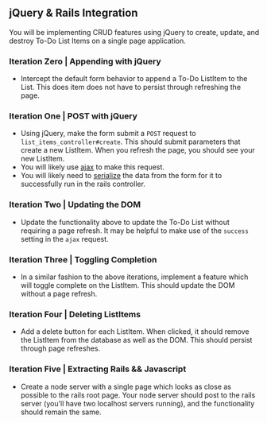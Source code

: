 ## jQuery & Rails Integration

You will be implementing CRUD features using jQuery to create, update, and destroy To-Do List Items on a single page application.

### Iteration Zero | Appending with jQuery

-  Intercept the default form behavior to append a To-Do ListItem to the List. This does item does not have to persist through refreshing the page.

### Iteration One | POST with jQuery

-  Using jQuery, make the form submit a `POST` request to `list_items_controller#create`. This should submit parameters that create a new ListItem. When you refresh the page, you should see your new ListItem.
  -  You will likely use [ajax](http://api.jquery.com/jquery.ajax/) to make this request.
  -  You will likely need to [serialize](https://api.jquery.com/serialize/) the data from the form for it to successfully run in the rails controller.

### Iteration Two | Updating the DOM

-  Update the functionality above to update the To-Do List without requiring a page refresh. It may be helpful to make use of the `success` setting in the `ajax` request.

### Iteration Three | Toggling Completion

-  In a similar fashion to the above iterations, implement a feature which will toggle complete on the ListItem. This should update the DOM without a page refresh.

### Iteration Four | Deleting ListItems

- Add a delete button for each ListItem. When clicked, it should remove the ListItem from the database as well as the DOM. This should persist through page refreshes.

### Iteration Five | Extracting Rails && Javascript

-  Create a node server with a single page which looks as close as possible to the rails root page. Your node server should post to the rails server (you'll have two localhost servers running), and the functionality should remain the same.